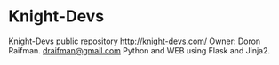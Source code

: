 # Knight-Devs
Knight-Devs public repository
http://knight-devs.com/
Owner: Doron Raifman. draifman@gmail.com
Python and WEB using Flask and Jinja2.


